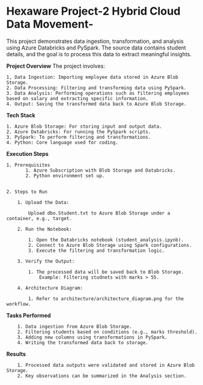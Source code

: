 # Hexaware Project-2 Hybrid Cloud Data Movement-

This project demonstrates data ingestion, transformation, and analysis using Azure Databricks and PySpark. The source data contains student details, and the goal is to process this data to extract meaningful insights.

**Project Overview**
The project involves:

    1, Data Ingestion: Importing employee data stored in Azure Blob Storage.
    2. Data Processing: Filtering and transforming data using PySpark.
    3. Data Analysis: Performing operations such as filtering employees based on salary and extracting specific information.
    4. Output: Saving the transformed data back to Azure Blob Storage.

**Tech Stack**

    1. Azure Blob Storage: For storing input and output data.
    2. Azure Databricks: For running the PySpark scripts.
    3. PySpark: To perform filtering and transformations.
    4. Python: Core language used for coding.

**Execution Steps**

    1. Prerequisites
           1. Azure Subscription with Blob Storage and Databricks.
           2. Python environment set up.
          

    2. Steps to Run
    
        1. Upload the Data:
        
            Upload dbo.Student.txt to Azure Blob Storage under a container, e.g., target.
        
        2. Run the Notebook:
        
            1. Open the Databricks notebook (student_analysis.ipynb).
            2. Connect to Azure Blob Storage using Spark configurations.
            3. Execute the filtering and transformation logic.
        
        3. Verify the Output:
        
            1. The processed data will be saved back to Blob Storage.
                Example: Filtering studnets with marks > 55.
        
        4. Architecture Diagram:
        
            1. Refer to architecture/architecture_diagram.png for the workflow.
        
        
**Tasks Performed**

        1. Data ingestion from Azure Blob Storage.
        2. Filtering students based on conditions (e.g., marks threshold).
        3. Adding new columns using transformations in PySpark.
        4. Writing the transformed data back to storage.

**Results**

        1. Processed data outputs were validated and stored in Azure Blob Storage.
        2. Key observations can be summarized in the Analysis section.
